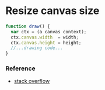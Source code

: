 # Resize canvas size


```javascript
function draw() {
  var ctx = (a canvas context);
  ctx.canvas.width  = width;
  ctx.canvas.height = height;
  //...drawing code...
}
```

### Reference

* [stack overflow](http://stackoverflow.com/questions/1664785/resize-html5-canvas-to-fit-window)
